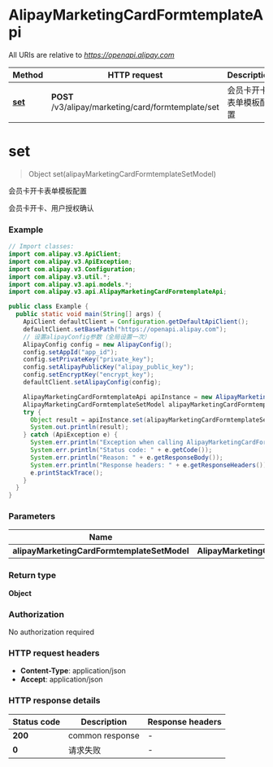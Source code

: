 # AlipayMarketingCardFormtemplateApi

All URIs are relative to *https://openapi.alipay.com*

| Method | HTTP request | Description |
|------------- | ------------- | -------------|
| [**set**](AlipayMarketingCardFormtemplateApi.md#set) | **POST** /v3/alipay/marketing/card/formtemplate/set | 会员卡开卡表单模板配置 |


<a name="set"></a>
# **set**
> Object set(alipayMarketingCardFormtemplateSetModel)

会员卡开卡表单模板配置

会员卡开卡、用户授权确认

### Example
```java
// Import classes:
import com.alipay.v3.ApiClient;
import com.alipay.v3.ApiException;
import com.alipay.v3.Configuration;
import com.alipay.v3.util.*;
import com.alipay.v3.api.models.*;
import com.alipay.v3.api.AlipayMarketingCardFormtemplateApi;

public class Example {
  public static void main(String[] args) {
    ApiClient defaultClient = Configuration.getDefaultApiClient();
    defaultClient.setBasePath("https://openapi.alipay.com");
    // 设置alipayConfig参数（全局设置一次）
    AlipayConfig config = new AlipayConfig();
    config.setAppId("app_id");
    config.setPrivateKey("private_key");
    config.setAlipayPublicKey("alipay_public_key");
    config.setEncryptKey("encrypt_key");
    defaultClient.setAlipayConfig(config);

    AlipayMarketingCardFormtemplateApi apiInstance = new AlipayMarketingCardFormtemplateApi(defaultClient);
    AlipayMarketingCardFormtemplateSetModel alipayMarketingCardFormtemplateSetModel = new AlipayMarketingCardFormtemplateSetModel(); // AlipayMarketingCardFormtemplateSetModel | 
    try {
      Object result = apiInstance.set(alipayMarketingCardFormtemplateSetModel);
      System.out.println(result);
    } catch (ApiException e) {
      System.err.println("Exception when calling AlipayMarketingCardFormtemplateApi#set");
      System.err.println("Status code: " + e.getCode());
      System.err.println("Reason: " + e.getResponseBody());
      System.err.println("Response headers: " + e.getResponseHeaders());
      e.printStackTrace();
    }
  }
}
```

### Parameters

| Name | Type | Description  | Notes |
|------------- | ------------- | ------------- | -------------|
| **alipayMarketingCardFormtemplateSetModel** | **AlipayMarketingCardFormtemplateSetModel**|  | [optional] |

### Return type

**Object**

### Authorization

No authorization required

### HTTP request headers

 - **Content-Type**: application/json
 - **Accept**: application/json

### HTTP response details
| Status code | Description | Response headers |
|-------------|-------------|------------------|
| **200** | common response |  -  |
| **0** | 请求失败 |  -  |

